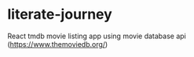 # literate-journey
React tmdb movie listing app using movie database api (https://www.themoviedb.org/)
